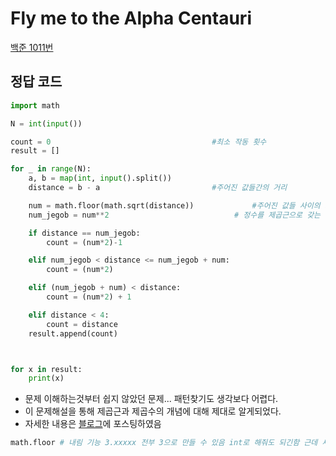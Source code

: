 # Fly me to the Alpha Centauri
[백준 1011번](https://www.acmicpc.net/problem/1011)
## 정답 코드
```python
import math

N = int(input())

count = 0                                    #최소 작동 횟수
result = []

for _ in range(N):
    a, b = map(int, input().split())
    distance = b - a                         #주어진 값들간의 거리

    num = math.floor(math.sqrt(distance))             #주어진 값들 사이의 거리에 루트 씌움 (제곱근) , floor처리되어 이미 정수임
    num_jegob = num**2                            # 정수를 제곱근으로 갖는 제곱수(ex. 9 : 9의 제곱근은 3)

    if distance == num_jegob:
        count = (num*2)-1

    elif num_jegob < distance <= num_jegob + num:
        count = (num*2)

    elif (num_jegob + num) < distance:
        count = (num*2) + 1

    elif distance < 4:
        count = distance
    result.append(count)



for x in result:
    print(x)
```
* 문제 이해하는것부터 쉽지 않았던 문제... 패턴찾기도 생각보다 어렵다.
* 이 문제해설을 통해 제곱근과 제곱수의 개념에 대해 제대로 알게되었다.
* 자세한 내용은 [블로그](https://data-jj.tistory.com/36)에 포스팅하였음

```python
math.floor # 내림 기능 3.xxxxx 전부 3으로 만들 수 있음 int로 해줘도 되긴함 근데 새로운거 쓰면서 배우는게 더 좋으니까
```


